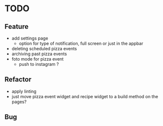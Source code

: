 # TODO

## Feature
- add settings page
    - option for type of notification, full screen or just in the appbar
- deleting scheduled pizza events
- archiving past pizza events
- foto mode for pizza event
    - push to instagram ?
    
## Refactor
- apply linting
- just move pizza event widget and recipe widget to a build method on the pages?
    
## Bug